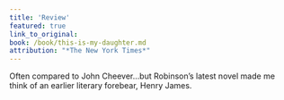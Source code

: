 ```yaml
---
title: 'Review'
featured: true
link_to_original:
book: /book/this-is-my-daughter.md
attribution: "*The New York Times*"
---
```

Often compared to John Cheever…but Robinson’s latest novel made me think of an earlier literary forebear, Henry James.

